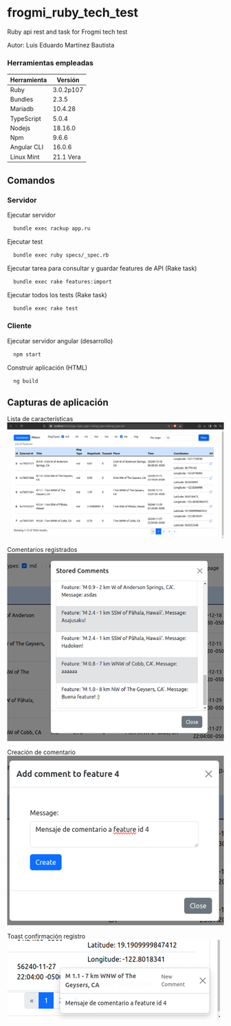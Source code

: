 # frogmi_ruby_tech_test
Ruby api rest and task for Frogmi tech test

Autor: Luis Eduardo Martínez Bautista

### Herramientas empleadas

| Herramienta | Versión |
| ------------- | ------------- |
| Ruby  | 3.0.2p107  |
| Bundles  | 2.3.5  |
| Mariadb  | 10.4.28  |
| TypeScript  | 5.0.4  |
| Nodejs  | 18.16.0  |
| Npm  | 9.6.6  |
| Angular CLI | 16.0.6  |
| Linux Mint  | 21.1 Vera |

## Comandos

### Servidor

Ejecutar servidor
``` bash
  bundle exec rackup app.ru
```

Ejecutar test
``` bash
  bundle exec ruby specs/_spec.rb
```

Ejecutar tarea para consultar y guardar features de API (Rake task)
``` bash
  bundle exec rake features:import
```

Ejecutar todos los tests (Rake task)
``` bash
  bundle exec rake test
```

### Cliente

Ejecutar servidor angular (desarrollo)
``` bash
  npm start
```

Construir aplicación (HTML)
``` bash
  ng build
```

## Capturas de aplicación

Lista de características
![image](./screenshots/list.png "Listado de features")

Comentarios registrados
![image](./screenshots/comment-report.png "Listado de comentarios registrados")

Creación de comentario
![image](./screenshots/create-comment-form.png "Formulario crear comentario")

Toast confirmación registro
![image](./screenshots/toast-new-comment.png "Confirmación registro nuevo comentario")